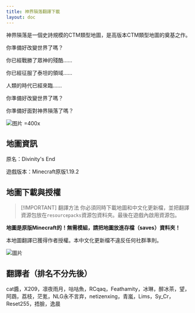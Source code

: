 ```yaml
---
title: 神界隕落翻譯下載
layout: doc
---
```


神界隕落是一個史詩規模的CTM類型地圖，是高版本CTM類型地圖的奠基之作。

你準備好改變世界了嗎？

你已經戰勝了眾神的殘酷……

你已經征服了泰坦的領域……

人類的時代已經來臨……

你準備好改變世界了嗎？

你準備好面對神界隕落了嗎？

![图片 =400x](/imgs/maps/divinity.jpg)

## 地圖資訊

原名：Divinity's End

遊戲版本：Minecraft原版1.19.2

<DownloadLinks :methods="[
  { id: 'mapdl', text: '下載地圖和翻譯', icon: '/imgs/svg/lanzou.svg', link: 'https://vmhanhuazu.lanzouo.com/s/divinity' },
  { id: 'lazy', text: '懶漢下載', icon: '/imgs/lazydl.png', link: 'https://vmhanhuazu.lanzouo.com/s/divinity' }
]" />

## 地圖下載與授權

> [!IMPORTANT] 翻譯方法
> 你必須同時下載地圖和中文化更新檔，並把翻譯資源包放在`resourcepacks`資源包資料夾。最後在遊戲內啟用資源包。

**地圖是原版Minecraft的！無需模組，請把地圖放進存檔（saves）資料夾！**

本地圖翻譯已獲得作者授權。本中文化更新檔不違反任何社群準則。

![圖片](/imgs/authorization/divinity.png)

## 翻譯者（排名不分先後）

cat醬，X209，凛夜雨月，咕咕魚，RCqaq，Feathamity，冰琳，醉冰茶，望，阿鵡，荔枝，茫氪，NLG永不言弃，netizenxing，青嵐，Lims，Sy_Cr，Reset255，捂臉，逸晨

<DocSupport />
